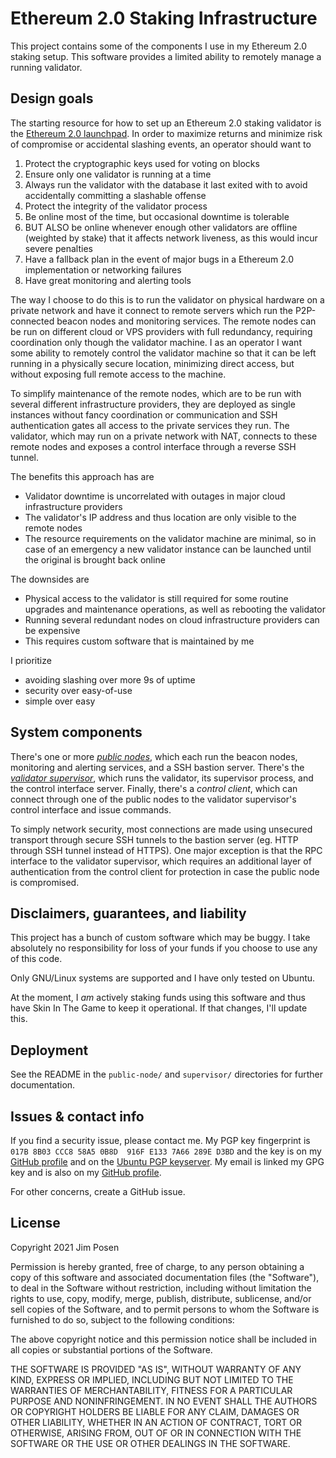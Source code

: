 # Ethereum 2.0 Staking Infrastructure

This project contains some of the components I use in my Ethereum 2.0 staking setup. This software provides a limited ability to remotely manage a running validator.

## Design goals

The starting resource for how to set up an Ethereum 2.0 staking validator is the [Ethereum 2.0 launchpad](https://launchpad.ethereum.org/en/). In order to maximize returns and minimize risk of compromise or accidental slashing events, an operator should want to

1. Protect the cryptographic keys used for voting on blocks
2. Ensure only one validator is running at a time
3. Always run the validator with the database it last exited with to avoid accidentally committing a slashable offense
4. Protect the integrity of the validator process
5. Be online most of the time, but occasional downtime is tolerable
6. BUT ALSO be online whenever enough other validators are offline (weighted by stake) that it affects network liveness, as this would incur severe penalties
7. Have a fallback plan in the event of major bugs in a Ethereum 2.0 implementation or networking failures
8. Have great monitoring and alerting tools

The way I choose to do this is to run the validator on physical hardware on a private network and have it connect to remote servers which run the P2P-connected beacon nodes and monitoring services. The remote nodes can be run on different cloud or VPS providers with full redundancy, requiring coordination only though the validator machine. I as an operator I want some ability to remotely control the validator machine so that it can be left running in a physically secure location, minimizing direct access, but without exposing full remote access to the machine.

To simplify maintenance of the remote nodes, which are to be run with several different infrastructure providers, they are deployed as single instances without fancy coordination or communication and SSH authentication gates all access to the private services they run. The validator, which may run on a private network with NAT, connects to these remote nodes and exposes a control interface through a reverse SSH tunnel.

The benefits this approach has are

- Validator downtime is uncorrelated with outages in major cloud infrastructure providers
- The validator's IP address and thus location are only visible to the remote nodes
- The resource requirements on the validator machine are minimal, so in case of an emergency a new validator instance can be launched until the original is brought back online

The downsides are

- Physical access to the validator is still required for some routine upgrades and maintenance operations, as well as rebooting the validator
- Running several redundant nodes on cloud infrastructure providers can be expensive
- This requires custom software that is maintained by me

I prioritize

- avoiding slashing over more 9s of uptime
- security over easy-of-use
- simple over easy

## System components

There's one or more [*public nodes*](public-node/), which each run the beacon nodes, monitoring and alerting services, and a SSH bastion server. There's the [*validator supervisor*](supervisor/), which runs the validator, its supervisor process, and the control interface server. Finally, there's a *control client*, which can connect through one of the public nodes to the validator supervisor's control interface and issue commands.

To simply network security, most connections are made using unsecured transport through secure SSH tunnels to the bastion server (eg. HTTP through SSH tunnel instead of HTTPS). One major exception is that the RPC interface to the validator supervisor, which requires an additional layer of authentication from the control client for protection in case the public node is compromised.

## Disclaimers, guarantees, and liability

This project has a bunch of custom software which may be buggy. I take absolutely no responsibility for loss of your funds if you choose to use any of this code.

Only GNU/Linux systems are supported and I have only tested on Ubuntu.

At the moment, I *am* actively staking funds using this software and thus have Skin In The Game to keep it operational. If that changes, I'll update this.

## Deployment

See the README in the `public-node/` and `supervisor/` directories for further documentation.

## Issues & contact info

If you find a security issue, please contact me. My PGP key fingerprint is `017B 8B03 CCC8 58A5 0B8D  916F E133 7A66 289E D3BD` and the key is on my [GitHub profile](https://github.com/jimpo.gpg) and on the [Ubuntu PGP keyserver](https://keyserver.ubuntu.com/pks/lookup?search=0xE1337A66289ED3BD&fingerprint=on&op=index). My email is linked my GPG key and is also on my [GitHub profile](https://github.com/jimpo).

For other concerns, create a GitHub issue.

## License

Copyright 2021 Jim Posen

Permission is hereby granted, free of charge, to any person obtaining a copy of this software and associated documentation files (the "Software"), to deal in the Software without restriction, including without limitation the rights to use, copy, modify, merge, publish, distribute, sublicense, and/or sell copies of the Software, and to permit persons to whom the Software is furnished to do so, subject to the following conditions:

The above copyright notice and this permission notice shall be included in all copies or substantial portions of the Software.

THE SOFTWARE IS PROVIDED "AS IS", WITHOUT WARRANTY OF ANY KIND, EXPRESS OR IMPLIED, INCLUDING BUT NOT LIMITED TO THE WARRANTIES OF MERCHANTABILITY, FITNESS FOR A PARTICULAR PURPOSE AND NONINFRINGEMENT. IN NO EVENT SHALL THE AUTHORS OR COPYRIGHT HOLDERS BE LIABLE FOR ANY CLAIM, DAMAGES OR OTHER LIABILITY, WHETHER IN AN ACTION OF CONTRACT, TORT OR OTHERWISE, ARISING FROM, OUT OF OR IN CONNECTION WITH THE SOFTWARE OR THE USE OR OTHER DEALINGS IN THE SOFTWARE.
